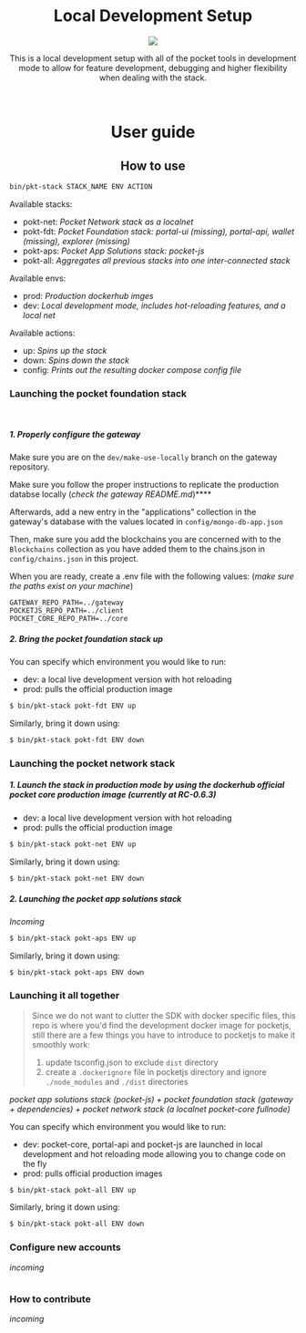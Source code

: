 <h1 align="center">Local Development Setup</h1>
<p align="center">
    <img src="https://assets.website-files.com/609e7a6f2ec5c05d866ed6d3/60a7cd2bbdce89ccfbf8ff97_POKT_Logo_S_Color.png" />
</p>
<p align="center">This is a local development setup with all of the pocket tools in development mode to allow for feature development, debugging and higher flexibility when   dealing with the stack.
</p>
</br>
<h1 align="center">User guide</h2>


<h2 align="center">How to use</h2>

```bash
bin/pkt-stack STACK_NAME ENV ACTION
```

Available stacks:

- pokt-net: _Pocket Network stack as a localnet_
- pokt-fdt: _Pocket Foundation stack: portal-ui (missing), portal-api, wallet (missing), explorer (missing)_
- pokt-aps: _Pocket App Solutions stack: pocket-js_
- pokt-all: _Aggregates all previous stacks into one inter-connected stack_

Available envs:

- prod: _Production dockerhub imges_
- dev: _Local development mode, includes hot-reloading features, and a local net_

Available actions:

- up: _Spins up the stack_
- down: _Spins down the stack_
- config: _Prints out the resulting docker compose config file_
### Launching the pocket foundation stack

<br/>


##### 1. Properly configure the gateway

Make sure you are on the `dev/make-use-locally` branch on the gateway repository.

Make sure you follow the proper instructions to replicate the production databse locally (_check the gateway README.md_)****

Afterwards, add a new entry in the "applications" collection in the gateway's database with the values located in `config/mongo-db-app.json`

Then, make sure you add the blockchains you are concerned with to the `Blockchains` collection as you have added them to the chains.json in `config/chains.json` in this project.

When you are ready, create a .env file with the following values:
(_make sure the paths exist on your machine_)
```
GATEWAY_REPO_PATH=../gateway
POCKETJS_REPO_PATH=../client
POCKET_CORE_REPO_PATH=../core
```

##### 2. Bring the pocket foundation stack up


You can specify which environment you would like to run:

- dev: a local live development version with hot reloading
- prod: pulls the official production image

```bash
$ bin/pkt-stack pokt-fdt ENV up  
```

Similarly, bring it down using:
```bash
$ bin/pkt-stack pokt-fdt ENV down 
```

### Launching the pocket network stack

##### 1. Launch the stack in production mode by using the dockerhub official pocket core production image (_currently at RC-0.6.3_)

- dev: a local live development version with hot reloading
- prod: pulls the official production image


```bash
$ bin/pkt-stack pokt-net ENV up 
```

Similarly, bring it down using:
```bash
$ bin/pkt-stack pokt-net ENV down 
```

##### 2. Launching the pocket app solutions stack

_Incoming_
```bash
$ bin/pkt-stack pokt-aps ENV up
```

Similarly, bring it down using:
```
$ bin/pkt-stack pokt-aps ENV down
```

### Launching it all together

> Since we do not want to clutter the SDK with docker specific files, this repo is where you'd find the development docker image for pocketjs, still there are a few things you have to introduce to pocketjs to make it smoothly work:
> 1.  update tsconfig.json to exclude `dist` directory
> 2. create a `.dockerignore` file in pocketjs directory and ignore `./node_modules` and `./dist` directories

_pocket app solutions stack (_pocket-js_) + pocket foundation stack (_gateway + dependencies_) + pocket network stack (_a localnet pocket-core fullnode_)_


You can specify which environment you would like to run:

- dev: pocket-core, portal-api and pocket-js are launched in local development and hot reloading mode allowing you to change code on the fly 
- prod: pulls official production images 

```bash
$ bin/pkt-stack pokt-all ENV up 
```

Similarly, bring it down using:
```bash
$ bin/pkt-stack pokt-all ENV down 
```

### Configure new accounts

_incoming_
```
```

### How to contribute

_incoming_
